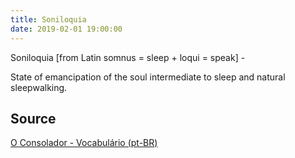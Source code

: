 ```yaml
---
title: Soniloquia
date: 2019-02-01 19:00:00
---
```


Soniloquia [from Latin somnus = sleep + loqui = speak] - 

State of emancipation of the soul intermediate to sleep and natural sleepwalking.

## Source
[O Consolador - Vocabulário (pt-BR)](http://www.oconsolador.com.br/linkfixo/vocabulario/principal.html)

